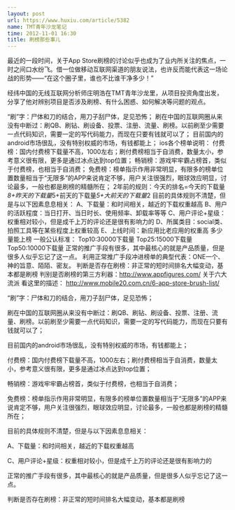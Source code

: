 ```yaml
---
layout: post
url: https://www.huxiu.com/article/5382
name: TMT青年沙龙笔记
time: 2012-11-01 16:30
title: 刷榜那些事儿
---
```

最近的一段时间，关于App Store刷榜的讨论似乎也成为了业内所关注的焦点，一时之间口水纷飞。借一位做移动互联网渠道的朋友说法，也许反而能代表这一场论战的形势——“在这个圈子里，谁也不比谁干净多少！”

经纬中国的无线互联网分析师庄明浩在TMT青年沙龙里，从项目投资角度出发，分享了他对辨别项目是否涉及刷榜、有什么困惑、如何解决等问题的观点。

“刷”字：尸体和刀的结合，用刀子刮尸体，足见恐怖； 刷在中国的互联网圈从来没有中断过：刷QB、刷钻、刷设备、投票、注册、流量、刷榜。以前刷至少需要一点代码知识，需要一定的写代码能力，而现在只要有钱就可以了； 目前国内的android市场很乱，没有特别权威的市场，有钱都能上； ios各个榜单说明： 付费榜：国内付费榜下载量不高，1000左右；刷付费榜相当于自消费，数量太小，参考意义很有限，更多是通过冰点达到top位置； 畅销榜：游戏牢牢霸占榜首，类似于付费榜，也相当于自消费； 免费榜：榜单指示作用非常明显，有限多的榜单位置数量相当于“无限多”的APP来说肯定不够，用户关注很强烈，眼球效应明显，讨论最多，一般也都是刷榜的精髓所在； 2年前的规则：今天的排名=今天的下载量*8+昨天的下载量*5+前天的下载量*5+大前天的下载量*2 目前的具体规则不清楚，但是与以下因素息息相关： A、下载量：和时间相关，越近的下载权重越高 B、用户的活跃程度：当日打开、当日时长、使用频率、卸载率等等 C、用户评论+星级：权重相对较小，但是成千上万的评论还是很有影响力的 D、所属类目：social类、拍照工具等在某些程度上权重较高 E、上线时间：新应用比老应用的权重高 多少量能上榜 一般公认标准： Top10:30000下载量 Top25:15000下载量 Top50:10000下载量 正常的推广手段有很多，其中最核心的就是产品质量，但是很多人似乎忘记了这一点。 利用正常推广手段冲进榜单的典型代表：ONE一个、神的旨意、陌陌、密友。 判断是否存在刷榜：非正常的短时间排名大幅变动，基本都是刷榜 判别是否刷榜的第三方利器：http://www.appfigures.com/ 关于六大流派 看这里的描述： http://www.mobile20.com.cn/6-app-store-brush-list/

“刷”字：尸体和刀的结合，用刀子刮尸体，足见恐怖；

刷在中国的互联网圈从来没有中断过：刷QB、刷钻、刷设备、投票、注册、流量、刷榜。以前刷至少需要一点代码知识，需要一定的写代码能力，而现在只要有钱就可以了；

目前国内的android市场很乱，没有特别权威的市场，有钱都能上；

付费榜：国内付费榜下载量不高，1000左右；刷付费榜相当于自消费，数量太小，参考意义很有限，更多是通过冰点达到top位置；

畅销榜：游戏牢牢霸占榜首，类似于付费榜，也相当于自消费；

免费榜：榜单指示作用非常明显，有限多的榜单位置数量相当于“无限多”的APP来说肯定不够，用户关注很强烈，眼球效应明显，讨论最多，一般也都是刷榜的精髓所在；

目前的具体规则不清楚，但是与以下因素息息相关：

A、下载量：和时间相关，越近的下载权重越高

C、用户评论+星级：权重相对较小，但是成千上万的评论还是很有影响力的

正常的推广手段有很多，其中最核心的就是产品质量，但是很多人似乎忘记了这一点。

判断是否存在刷榜：非正常的短时间排名大幅变动，基本都是刷榜

